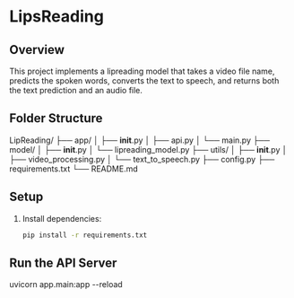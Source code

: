 # LipsReading

## Overview

This project implements a lipreading model that takes a video file name, predicts the spoken words, converts the text to speech, and returns both the text prediction and an audio file.

## Folder Structure

LipReading/
├── app/
│ ├── **init**.py
│ ├── api.py
│ └── main.py
├── model/
│ ├── **init**.py
│ └── lipreading_model.py
├── utils/
│ ├── **init**.py
│ ├── video_processing.py
│ └── text_to_speech.py
├── config.py
├── requirements.txt
└── README.md

## Setup

1. Install dependencies:
   ```bash
   pip install -r requirements.txt
   ```

## Run the API Server

uvicorn app.main:app --reload
